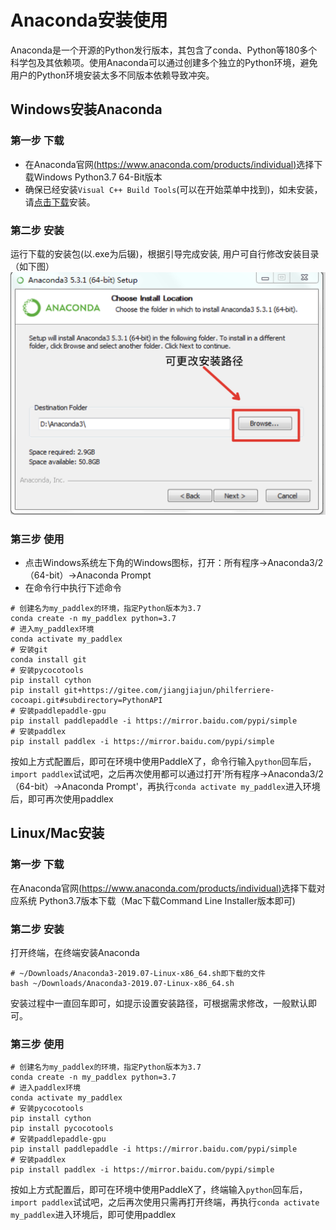 # Anaconda安装使用
Anaconda是一个开源的Python发行版本，其包含了conda、Python等180多个科学包及其依赖项。使用Anaconda可以通过创建多个独立的Python环境，避免用户的Python环境安装太多不同版本依赖导致冲突。

## Windows安装Anaconda
### 第一步 下载
- 在Anaconda官网[(https://www.anaconda.com/products/individual)](https://www.anaconda.com/products/individual)选择下载Windows Python3.7 64-Bit版本
- 确保已经安装`Visual C++ Build Tools`(可以在开始菜单中找到)，如未安装，请[点击下载](https://go.microsoft.com/fwlink/?LinkId=691126)安装。

### 第二步 安装
运行下载的安装包(以.exe为后辍)，根据引导完成安装, 用户可自行修改安装目录（如下图）
![](images/anaconda_windows.png)

### 第三步 使用
- 点击Windows系统左下角的Windows图标，打开：所有程序->Anaconda3/2（64-bit）->Anaconda Prompt  
- 在命令行中执行下述命令
```shell
# 创建名为my_paddlex的环境，指定Python版本为3.7
conda create -n my_paddlex python=3.7
# 进入my_paddlex环境
conda activate my_paddlex
# 安装git
conda install git
# 安装pycocotools
pip install cython
pip install git+https://gitee.com/jiangjiajun/philferriere-cocoapi.git#subdirectory=PythonAPI
# 安装paddlepaddle-gpu
pip install paddlepaddle -i https://mirror.baidu.com/pypi/simple
# 安装paddlex
pip install paddlex -i https://mirror.baidu.com/pypi/simple
```  
按如上方式配置后，即可在环境中使用PaddleX了，命令行输入`python`回车后，`import paddlex`试试吧，之后再次使用都可以通过打开'所有程序->Anaconda3/2（64-bit）->Anaconda Prompt'，再执行`conda activate my_paddlex`进入环境后，即可再次使用paddlex

## Linux/Mac安装

### 第一步 下载
在Anaconda官网[(https://www.anaconda.com/products/individual)](https://www.anaconda.com/products/individual)选择下载对应系统 Python3.7版本下载（Mac下载Command Line Installer版本即可)

### 第二步 安装
打开终端，在终端安装Anaconda
```shell
# ~/Downloads/Anaconda3-2019.07-Linux-x86_64.sh即下载的文件
bash ~/Downloads/Anaconda3-2019.07-Linux-x86_64.sh
```
安装过程中一直回车即可，如提示设置安装路径，可根据需求修改，一般默认即可。

### 第三步 使用
```shell
# 创建名为my_paddlex的环境，指定Python版本为3.7
conda create -n my_paddlex python=3.7
# 进入paddlex环境
conda activate my_paddlex
# 安装pycocotools
pip install cython
pip install pycocotools
# 安装paddlepaddle-gpu
pip install paddlepaddle -i https://mirror.baidu.com/pypi/simple
# 安装paddlex
pip install paddlex -i https://mirror.baidu.com/pypi/simple
```
按如上方式配置后，即可在环境中使用PaddleX了，终端输入`python`回车后，`import paddlex`试试吧，之后再次使用只需再打开终端，再执行`conda activate my_paddlex`进入环境后，即可使用paddlex
